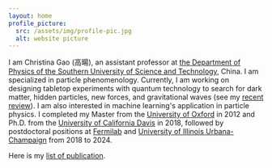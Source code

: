 ```yaml
---
layout: home
profile_picture:
  src: /assets/img/profile-pic.jpg
  alt: website picture
---
```


<p>
I am Christina Gao (高暘), an assistant professor at <a href="https://phy.sustech.edu.cn/about.html?lang=en-us">the Department of Physics of the Southern University of Science and Technology</a>, China. I am specialized in particle phenomenology. Currently, I am working on designing tabletop experiments with quantum technology to search for dark matter, hidden particles, new forces, and gravitational waves (see my <a href="https://arxiv.org/abs/2411.11294">recent review</a>). I am also interested in machine learning's application in particle physics. I completed my Master from the <a href="https://www.ox.ac.uk">University of Oxford</a> in 2012 and Ph.D. from the <a href="https://www.ucdavis.edu">University of California Davis</a> in 2018, followed by postdoctoral positions at <a href="https://www.fnal.gov">Fermilab</a> and <a href="https://illinois.edu">University of Illinois Urbana-Champaign</a> from 2018 to 2024.
</p>
<p>
Here is my <a href="https://inspirehep.net/authors/1631087">list of publication</a>.
</p>
